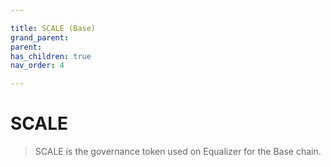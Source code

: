 ```yaml
---

title: SCALE (Base)
grand_parent:
parent:
has_children: true
nav_order: 4

---
```


# SCALE
> SCALE is the governance token used on Equalizer for the Base chain.
